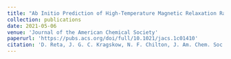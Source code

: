 ```yaml
---
title: "Ab Initio Prediction of High-Temperature Magnetic Relaxation Rates in Single-Molecule Magnets"
collection: publications
date: 2021-05-06
venue: 'Journal of the American Chemical Society'
paperurl: 'https://pubs.acs.org/doi/full/10.1021/jacs.1c01410'
citation: 'D. Reta, J. G. C. Kragskow, N. F. Chilton, J. Am. Chem. Soc. 2021'
---
```

